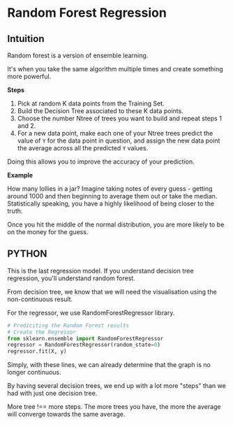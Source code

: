 # Random Forest Regression

## Intuition

Random forest is a version of ensemble learning.

It's when you take the same algorithm multiple times and create something more powerful.

**Steps**

1. Pick at random K data points from the Training Set.
2. Build the Decision Tree associated to these K data points.
3. Choose the number Ntree of trees you want to build and repeat steps 1 and 2.
4. For a new data point, make each one of your Ntree trees predict the value of `Y` for the data point in question, and assign the new data point the average across all the predicted `Y` values.

Doing this allows you to improve the accuracy of your prediction.

**Example**

How many lollies in a jar? Imagine taking notes of every guess - getting around 1000 and then beginning to average them out or take the median. Statistically speaking, you have a highly likelihood of being closer to the truth.

Once you hit the middle of the normal distribution, you are more likely to be on the money for the guess.

## PYTHON

This is the last regression model. If you understand decision tree regression, you'll understand random forest.

From decision tree, we know that we will need the visualisation using the non-continuous result.

For the regressor, we use RandomForestRegressor library.

```python
# Prediciting the Random Forest results
# Create the Regressor
from sklearn.ensemble import RandomForestRegressor
regressor = RandomForestRegressor(random_state=0)
regressor.fit(X, y)
```

Simply, with these lines, we can already determine that the graph is no longer continuous.

By having several decision trees, we end up with a lot more "steps" than we had with just one decision tree.

More tree !== more steps. The more trees you have, the more the average will converge towards the same average.

